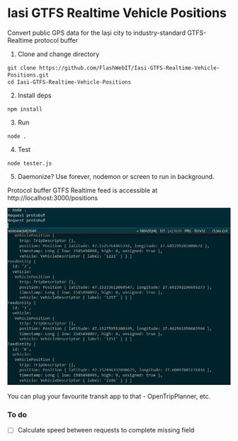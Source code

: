 # Iasi GTFS Realtime Vehicle Positions
Convert public GPS data for the Iași city to industry-standard GTFS-Realtime protocol buffer

1. Clone and change directory
```
git clone https://github.com/FlashWebIT/Iasi-GTFS-Realtime-Vehicle-Positions.git
cd Iasi-GTFS-Realtime-Vehicle-Positions
```
2. Install deps
```
npm install
```
3. Run
```
node .
```
4. Test
```
node tester.js
```
5. Daemonize? Use forever, nodemon or screen to run in background.

Protocol buffer GTFS Realtime feed is accessible at http://localhost:3000/positions

![Screenshot](screen.png "Screenshot")

You can plug your favourite transit app to that - OpenTripPlanner, etc.

### To do
- [ ] Calculate speed between requests to complete missing field
